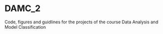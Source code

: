 # DAMC_2

Code, figures and guidlines for the projects of the course Data Analysis and Model Classification
